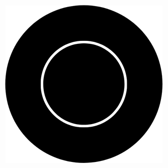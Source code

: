 <html>
<head>
    <!-- Your other head content -->
    <style>
    body {
        display: flex;
        justify-content: center;
        align-items: center;
        height: 100vh;
        margin: 0;
    }

    img {
        max-width: 100%;
        max-height: 100%;
        /* Add other styling if needed */
    }
</style>
</head>
<body>
    <!-- Your HTML content here -->
</body>
<a href="images/logo.png" target="_blank">
    <img src="images/logo.png">
</a> 
</html>


